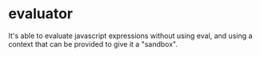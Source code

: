 # evaluator

It's able to evaluate javascript expressions without using eval, and using a context that can be provided to give it a "sandbox".
